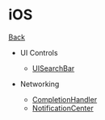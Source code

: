 # iOS

[Back](../../index.md)

- UI Controls
  - [UISearchBar](./ui/searbar.md)

- Networking
  - [CompletionHandler](./networking/completionhandler.md)
  - [NotificationCenter](./networking/notificationcenter.md)

